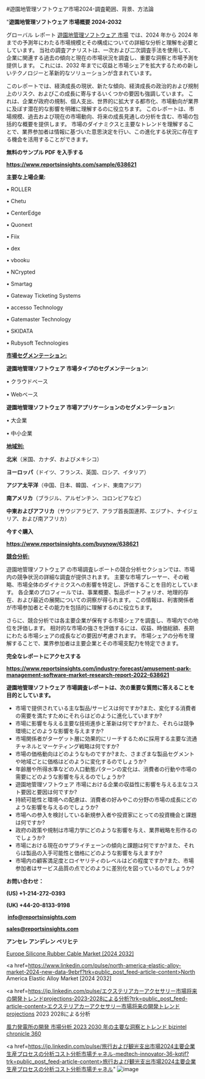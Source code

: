 #遊園地管理ソフトウェア市場2024-調査範囲、背景、方法論

"<strong>遊園地管理ソフトウェア 市場概要 2024-2032</strong>

グローバル レポート <a href=https://www.reportsinsights.com/sample/638621>遊園地管理ソフトウェア 市場</a> では、2024 年から 2024 年までの予測年にわたる市場規模とその構成についての詳細な分析と理解を必要としています。 当社の調査アナリストは、一次および二次調査手法を使用して、企業に関連する過去の傾向と現在の市場状況を調査し、重要な洞察と市場予測を提供します。 これには、2032 年までに収益と市場シェアを拡大​​するための新しいテクノロジーと革新的なソリューションが含まれています。

このレポートでは、経済成長の現状、新たな傾向、経済成長の政治的および規制上のリスク、およびこの成長に寄与するいくつかの要因も強調しています。 これは、企業が政府の規制、個人支出、世界的に拡大する都市化、市場動向が業界に及ぼす潜在的な影響を明確に理解するのに役立ちます。 このレポートは、市場規模、過去および現在の市場動向、将来の成長見通しの分析を含む、市場の包括的な概要を提供します。 市場のダイナミクスと主要なトレンドを理解することで、業界参加者は情報に基づいた意思決定を行い、この進化する状況に存在する機会を活用することができます。

<strong><b>無料のサンプル PDF を入手する</b></strong>

<a href=https://www.reportsinsights.com/sample/638621><strong><u>https://www.reportsinsights.com/sample/638621</u></strong></a>

<strong>主要な上場企業:</strong>

• ROLLER

• Chetu

• CenterEdge

• Quonext

• Fiix

• dex

• vbooku

• NCrypted

• Smartag

• Gateway Ticketing Systems

• accesso Technology

• Gatemaster Technology

• SKIDATA

• Rubysoft Technologies

<strong><u>市場セグメンテーション</u></strong><strong><u>:</u></strong>

<strong>遊園地管理ソフトウェア 市場タイプのセグメンテーション:</strong>

• クラウドベース

• Webベース

<strong>遊園地管理ソフトウェア 市場アプリケーションのセグメンテーション:</strong>

• 大企業

• 中小企業

<strong><u>地域別</u></strong><strong><u>:</u></strong>

<strong>北米</strong>（米国、カナダ、およびメキシコ）

<strong>ヨーロッパ</strong>（ドイツ、フランス、英国、ロシア、イタリア）

<strong>アジア太平洋</strong>（中国、日本、韓国、インド、東南アジア）

<strong>南アメリカ</strong>（ブラジル、アルゼンチン、コロンビアなど）

<strong>中東およびアフリカ</strong>（サウジアラビア、アラブ首長国連邦、エジプト、ナイジェリア、および南アフリカ）

<strong>今すぐ購入</strong>

<a href=https://www.reportsinsights.com/buynow/638621><strong><u>https://www.reportsinsights.com/buynow/638621</u></strong></a>

<strong><u>競合分析:</u></strong>

遊園地管理ソフトウェア の市場調査レポートの競合分析セクションでは、市場内の競争状況の詳細な調査が提供されます。 主要な市場プレーヤー、その戦略、市場全体のダイナミクスへの影響を特定し、評価することを目的としています。 各企業のプロフィールでは、事業概要、製品ポートフォリオ、地理的存在、および最近の展開についての洞察が得られます。 この情報は、利害関係者が市場参加者とその能力を包括的に理解するのに役立ちます。

さらに、競合分析では各主要企業が保有する市場シェアを調査し、市場内での地位を評価します。 相対的な市場の強さを評価するには、収益、時価総額、長期にわたる市場シェアの成長などの要因が考慮されます。 市場シェアの分布を理解することで、業界参加者は主要企業とその市場支配力を特定できます。

<strong>完全なレポートにアクセスする</strong>

<a href=https://www.reportsinsights.com/industry-forecast/amusement-park-management-software-market-research-report-2022-638621><strong><u><b>https://www.reportsinsights.com/industry-forecast/amusement-park-management-software-market-research-report-2022-638621</b></u></strong></a>

<strong><b>遊園地管理ソフトウェア 市場調査レポートは、次の重要な質問に答えることを目的としています。</b></strong>
<ul>
  <li>市場で提供されている主な製品/サービスは何ですか?また、変化する消費者の需要を満たすためにそれらはどのように進化していますか?</li>
  <li>市場に影響を与える主要な技術進歩と革新は何ですか?また、それらは競争環境にどのような影響を与えますか?</li>
  <li>市場関係者がターゲット層に効果的にリーチするために採用する主要な流通チャネルとマーケティング戦略は何ですか?</li>
  <li>市場の価格動向はどのようなものですか?また、さまざまな製品セグメントや地域ごとに価格はどのように変化するのでしょうか?</li>
  <li>年齢層や所得水準などの人口動態パターンの変化は、消費者の行動や市場の需要にどのような影響を与えるのでしょうか?</li>
  <li>遊園地管理ソフトウェア 市場における企業の収益性に影響を与える主なコスト要因と要因は何ですか?</li>
  <li>持続可能性と環境への配慮は、消費者の好みやこの分野の市場の成長にどのような影響を与えるのでしょうか?</li>
  <li>市場への参入を検討している新規参入者や投資家にとっての投資機会と課題は何ですか?</li>
  <li>政府の政策や規制は市場力学にどのような影響を与え、業界戦略を形作るのでしょうか?</li>
  <li>市場における現在のサプライチェーンの傾向と課題は何ですか?また、それらは製品の入手可能性と価格にどのような影響を与えますか?</li>
  <li>市場内の顧客満足度とロイヤリティのレベルはどの程度ですか?また、市場参加者はサービス品質の点でどのように差別化を図っているのでしょうか?</li>
</ul>
<strong>お問い合わせ：</strong>

<strong>(US) +1-214-272-0393</strong>

<strong>(UK) +44-20-8133-9198</strong>

<strong> </strong><a href=info@reportsinsights.com><strong><u>info@reportsinsights.com</u></strong></a>

<a href=sales@reportsinsights.com><strong><u>sales@reportsinsights.com</u></strong></a>

<strong>アンセレ アンデレン ベリヒテ</strong>

<a href=https://www.linkedin.com/pulse/europe-silicone-rubber-cable-markets-2024-gsoyf/>Europe Silicone Rubber Cable Market [2024 2032]</a>

<a href=https://www.linkedin.com/pulse/north-america-elastic-alloy-market-2024-new-data-9ebrf?trk=public_post_feed-article-content>North America Elastic Alloy Market [2024 2032]</a>

<a href=https://jp.linkedin.com/pulse/エクステリアカーアクセサリー市場将来の開発トレンドprojections-2023-2028による分析?trk=public_post_feed-article-content>エクステリアカーアクセサリー市場将来の開発トレンドprojections 2023 2028による分析</a>

<a href=https://www.linkedin.com/pulse/風力発電所の開発-市場分析-2023-2030-年の主要な洞察とトレンド-bizintel-chronicle-360/>風力発電所の開発 市場分析 2023 2030 年の主要な洞察とトレンド bizintel chronicle 360</a>

<a href=https://jp.linkedin.com/pulse/旅行および観光支出市場2024主要企業生産プロセスの分析コスト分析市場チャネル-medtech-innovator-36-kqtjf?trk=public_post_feed-article-content>旅行および観光支出市場2024主要企業生産プロセスの分析コスト分析市場チャネル</a>"
![image](https://github.com/aakesh123242/RIMarket/assets/158431203/4f35d71f-3c52-405a-91af-6eb5b841500a)
